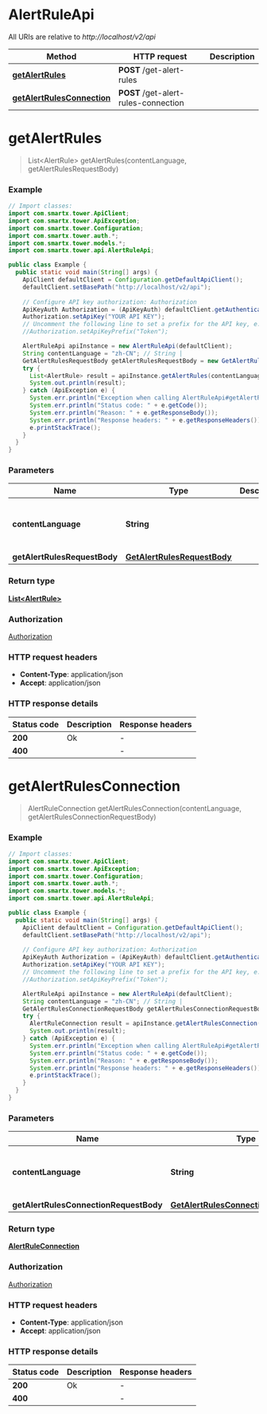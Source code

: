 # AlertRuleApi

All URIs are relative to *http://localhost/v2/api*

Method | HTTP request | Description
------------- | ------------- | -------------
[**getAlertRules**](AlertRuleApi.md#getAlertRules) | **POST** /get-alert-rules | 
[**getAlertRulesConnection**](AlertRuleApi.md#getAlertRulesConnection) | **POST** /get-alert-rules-connection | 


<a name="getAlertRules"></a>
# **getAlertRules**
> List&lt;AlertRule&gt; getAlertRules(contentLanguage, getAlertRulesRequestBody)



### Example
```java
// Import classes:
import com.smartx.tower.ApiClient;
import com.smartx.tower.ApiException;
import com.smartx.tower.Configuration;
import com.smartx.tower.auth.*;
import com.smartx.tower.models.*;
import com.smartx.tower.api.AlertRuleApi;

public class Example {
  public static void main(String[] args) {
    ApiClient defaultClient = Configuration.getDefaultApiClient();
    defaultClient.setBasePath("http://localhost/v2/api");
    
    // Configure API key authorization: Authorization
    ApiKeyAuth Authorization = (ApiKeyAuth) defaultClient.getAuthentication("Authorization");
    Authorization.setApiKey("YOUR API KEY");
    // Uncomment the following line to set a prefix for the API key, e.g. "Token" (defaults to null)
    //Authorization.setApiKeyPrefix("Token");

    AlertRuleApi apiInstance = new AlertRuleApi(defaultClient);
    String contentLanguage = "zh-CN"; // String | 
    GetAlertRulesRequestBody getAlertRulesRequestBody = new GetAlertRulesRequestBody(); // GetAlertRulesRequestBody | 
    try {
      List<AlertRule> result = apiInstance.getAlertRules(contentLanguage, getAlertRulesRequestBody);
      System.out.println(result);
    } catch (ApiException e) {
      System.err.println("Exception when calling AlertRuleApi#getAlertRules");
      System.err.println("Status code: " + e.getCode());
      System.err.println("Reason: " + e.getResponseBody());
      System.err.println("Response headers: " + e.getResponseHeaders());
      e.printStackTrace();
    }
  }
}
```

### Parameters

Name | Type | Description  | Notes
------------- | ------------- | ------------- | -------------
 **contentLanguage** | **String**|  | [enum: zh-CN, en-US]
 **getAlertRulesRequestBody** | [**GetAlertRulesRequestBody**](GetAlertRulesRequestBody.md)|  |

### Return type

[**List&lt;AlertRule&gt;**](AlertRule.md)

### Authorization

[Authorization](../README.md#Authorization)

### HTTP request headers

 - **Content-Type**: application/json
 - **Accept**: application/json

### HTTP response details
| Status code | Description | Response headers |
|-------------|-------------|------------------|
**200** | Ok |  -  |
**400** |  |  -  |

<a name="getAlertRulesConnection"></a>
# **getAlertRulesConnection**
> AlertRuleConnection getAlertRulesConnection(contentLanguage, getAlertRulesConnectionRequestBody)



### Example
```java
// Import classes:
import com.smartx.tower.ApiClient;
import com.smartx.tower.ApiException;
import com.smartx.tower.Configuration;
import com.smartx.tower.auth.*;
import com.smartx.tower.models.*;
import com.smartx.tower.api.AlertRuleApi;

public class Example {
  public static void main(String[] args) {
    ApiClient defaultClient = Configuration.getDefaultApiClient();
    defaultClient.setBasePath("http://localhost/v2/api");
    
    // Configure API key authorization: Authorization
    ApiKeyAuth Authorization = (ApiKeyAuth) defaultClient.getAuthentication("Authorization");
    Authorization.setApiKey("YOUR API KEY");
    // Uncomment the following line to set a prefix for the API key, e.g. "Token" (defaults to null)
    //Authorization.setApiKeyPrefix("Token");

    AlertRuleApi apiInstance = new AlertRuleApi(defaultClient);
    String contentLanguage = "zh-CN"; // String | 
    GetAlertRulesConnectionRequestBody getAlertRulesConnectionRequestBody = new GetAlertRulesConnectionRequestBody(); // GetAlertRulesConnectionRequestBody | 
    try {
      AlertRuleConnection result = apiInstance.getAlertRulesConnection(contentLanguage, getAlertRulesConnectionRequestBody);
      System.out.println(result);
    } catch (ApiException e) {
      System.err.println("Exception when calling AlertRuleApi#getAlertRulesConnection");
      System.err.println("Status code: " + e.getCode());
      System.err.println("Reason: " + e.getResponseBody());
      System.err.println("Response headers: " + e.getResponseHeaders());
      e.printStackTrace();
    }
  }
}
```

### Parameters

Name | Type | Description  | Notes
------------- | ------------- | ------------- | -------------
 **contentLanguage** | **String**|  | [enum: zh-CN, en-US]
 **getAlertRulesConnectionRequestBody** | [**GetAlertRulesConnectionRequestBody**](GetAlertRulesConnectionRequestBody.md)|  |

### Return type

[**AlertRuleConnection**](AlertRuleConnection.md)

### Authorization

[Authorization](../README.md#Authorization)

### HTTP request headers

 - **Content-Type**: application/json
 - **Accept**: application/json

### HTTP response details
| Status code | Description | Response headers |
|-------------|-------------|------------------|
**200** | Ok |  -  |
**400** |  |  -  |


